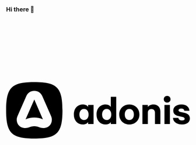### Hi there 👋
<svg viewBox="0 0 128 128" fill="none" xmlns="http://www.w3.org/2000/svg"><path fill-rule="evenodd" clip-rule="evenodd" d="M0 63.626c0 15.828 3.797 19.626 19.626 19.626 15.828 0 19.626-3.798 19.626-19.626C39.252 47.797 35.454 44 19.626 44 3.797 44 0 47.797 0 63.626zm7.914 4.077l6.156-13.99c1.04-2.358 3.038-3.637 5.556-3.637 2.518 0 4.516 1.279 5.556 3.637l6.155 13.99c.28.68.52 1.559.52 2.318 0 3.478-2.438 5.916-5.916 5.916-1.184 0-2.125-.302-3.077-.608-.976-.314-1.964-.631-3.238-.631-1.26 0-2.272.32-3.267.635-.962.304-1.909.604-3.049.604-3.477 0-5.915-2.438-5.915-5.916 0-.76.24-1.639.52-2.318zM19.626 56.15L13.55 69.9c1.799-.84 3.877-1.239 6.076-1.239 2.118 0 4.277.4 5.995 1.24l-5.995-13.75zm92.552-2.547c-1.363 0-2.347.965-2.347 2.31 0 1.343.984 2.308 2.347 2.308 1.362 0 2.347-.965 2.347-2.309 0-1.344-.985-2.309-2.347-2.309zM69.253 73.44c-3.634 0-6.264-2.687-6.264-6.89 0-4.277 2.63-6.964 6.264-6.964 1.685 0 2.934.568 3.672 1.684v-7.06h3.785v18.927h-3.785v-1.344c-.72 1.098-1.968 1.647-3.672 1.647zm-2.403-6.89c0-2.346 1.268-3.88 3.198-3.88 1.95 0 3.199 1.515 3.199 3.862 0 2.309-1.25 3.804-3.199 3.804-1.93 0-3.198-1.495-3.198-3.785zm15.803-.037c0-2.328 1.268-3.823 3.16-3.823 1.912 0 3.18 1.495 3.18 3.823s-1.268 3.823-3.18 3.823c-1.892 0-3.16-1.495-3.16-3.823zm41.713 3.009c0 .7-.53 1.117-1.874 1.117-1.514 0-2.46-.795-2.46-1.76h-3.785c.094 2.611 2.574 4.56 6.17 4.56 3.406 0 5.583-1.513 5.583-4.2 0-2.007-1.287-3.408-3.842-3.919l-2.744-.549c-.833-.17-1.325-.586-1.325-1.135 0-.814.833-1.25 1.892-1.25 1.514 0 2.101.701 2.101 1.534h3.596c-.095-2.46-2.025-4.334-5.621-4.334-3.35 0-5.621 1.684-5.621 4.24 0 2.308 1.495 3.35 3.729 3.822l2.725.587c.889.19 1.476.568 1.476 1.287zm-14.062-9.633h3.785v13.248h-3.785V59.888zm-11.583 0v1.381c.965-1.116 2.252-1.684 3.842-1.684 2.972 0 4.902 1.93 4.902 4.92v8.63h-3.785V65.3c0-1.608-.909-2.573-2.479-2.573-1.571 0-2.48.965-2.48 2.574v7.835h-3.785V59.888h3.785zm-12.907-.303c-4.032 0-7.022 2.914-7.022 6.927 0 4.012 2.99 6.927 7.022 6.927 4.05 0 7.04-2.915 7.04-6.927 0-4.013-2.99-6.927-7.04-6.927zm-31.57 3.085c-1.93 0-3.198 1.533-3.198 3.88 0 2.29 1.268 3.785 3.199 3.785 1.95 0 3.198-1.495 3.198-3.804 0-2.347-1.249-3.861-3.198-3.861zm-7.059 3.88c0 4.202 2.631 6.889 6.246 6.889 1.722 0 2.952-.55 3.69-1.647v1.344h3.786V59.888h-3.785v1.381c-.757-1.116-2.007-1.684-3.691-1.684-3.615 0-6.246 2.687-6.246 6.965z" fill="#000"/></svg>
<!--
**Suman-198/Suman-198** is a ✨ _special_ ✨ repository because its `README.md` (this file) appears on your GitHub profile.

Here are some ideas to get you started:

- 🔭 I’m currently working on ...
- 🌱 I’m currently learning ...
- 👯 I’m looking to collaborate on ...
- 🤔 I’m looking for help with ...
- 💬 Ask me about ...
- 📫 How to reach me: ...
- 😄 Pronouns: ...
- ⚡ Fun fact: ...
-->
